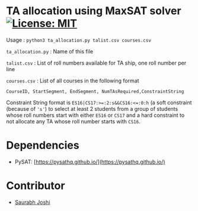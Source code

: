 # TA allocation using MaxSAT solver  [![License: MIT](https://img.shields.io/badge/License-MIT-yellow.svg)](https://opensource.org/licenses/MIT)

Usage : ``python3 ta_allocation.py talist.csv courses.csv``

``ta_allocation.py`` : Name of this file

``talist.csv``       : List of roll numbers available for TA ship, one roll number per line

``courses.csv``      : List of all courses in the following format

``CourseID, StartSegment, EndSegment, NumTAsRequired,ConstraintString``

Constraint String format is
``ES16|CS17:>=:2:s&&CS16:<=:0:h`` (a soft constraint (because of ``'s'``) to select at least 2 students from a group of students whose roll numbers
start with either ``ES16`` or ``CS17`` and a hard constraint to not allocate any TA whose roll number starts with ``CS16``.

# Dependencies

* PySAT: [https://pysathq.github.io/](https://pysathq.github.io/)

# Contributor

* [Saurabh Joshi](https://sbjoshi.github.io)
